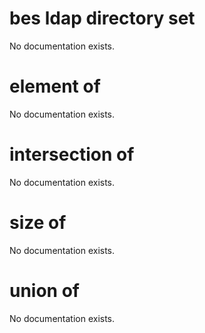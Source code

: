 # bes ldap directory set

No documentation exists.

# element of <bes ldap directory set>

No documentation exists.

# intersection of <bes ldap directory set>

No documentation exists.

# size of <bes ldap directory set>

No documentation exists.

# union of <bes ldap directory set>

No documentation exists.
